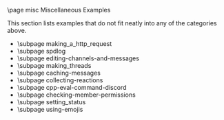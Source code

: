 \page misc Miscellaneous Examples

This section lists examples that do not fit neatly into any of the categories above.

* \subpage making_a_http_request
* \subpage spdlog
* \subpage editing-channels-and-messages
* \subpage making_threads
* \subpage caching-messages
* \subpage collecting-reactions
* \subpage cpp-eval-command-discord
* \subpage checking-member-permissions
* \subpage setting_status
* \subpage using-emojis
